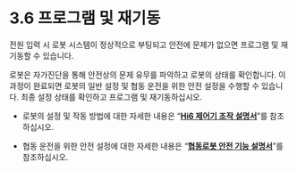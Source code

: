 # 3.6 프로그램 및 재기동

전원 입력 시 로봇 시스템이 정상적으로 부팅되고 안전에 문제가 없으면 프로그램 및 재기동할 수 있습니다.

로봇은 자가진단을 통해 안전상의 문제 유무를 파악하고 로봇의 상태를 확인합니다. 이 과정이 완료되면 로봇의 일반 설정 및 협동 운전을 위한 안전 설정을 수행할 수 있습니다. 최종 설정 상태를 확인하고 프로그램 및 재기동하십시오.

* 로봇의 설정 및 작동 방법에 대한 자세한 내용은 “[**Hi6 제어기 조작 설명서**](https://hyundai-robotics.gitbook.io/hi6-operation-manual)”를 참조하십시오.

* 협동 운전을 위한 안전 설정에 대한 자세한 내용은 “[**협동로봇 안전 기능 설명서**](https://hyundai-robotics.gitbook.io/cobot-safety-function/)”를 참조하십시오.

